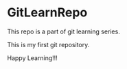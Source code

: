 # GitLearnRepo
This repo is a part of git learning series.

This is my first git repository.

Happy Learning!!!
